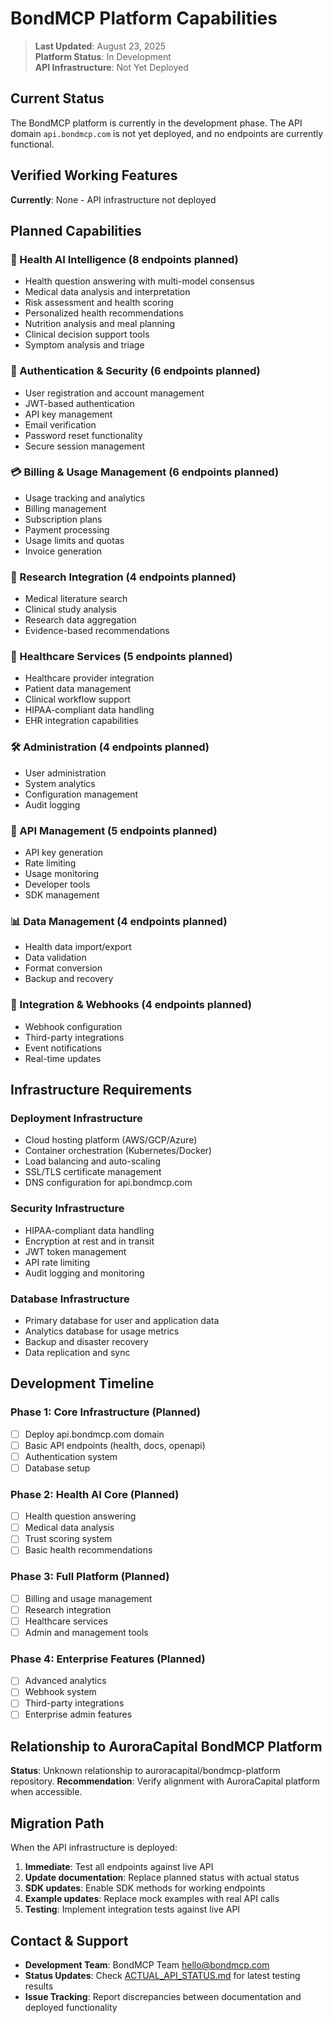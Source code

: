 # BondMCP Platform Capabilities

> **Last Updated**: August 23, 2025  
> **Platform Status**: In Development  
> **API Infrastructure**: Not Yet Deployed

## Current Status

The BondMCP platform is currently in the development phase. The API domain `api.bondmcp.com` is not yet deployed, and no endpoints are currently functional.

## Verified Working Features

**Currently**: None - API infrastructure not deployed

## Planned Capabilities

### 🧠 Health AI Intelligence (8 endpoints planned)

- Health question answering with multi-model consensus
- Medical data analysis and interpretation
- Risk assessment and health scoring
- Personalized health recommendations
- Nutrition analysis and meal planning
- Clinical decision support tools
- Symptom analysis and triage

### 🔐 Authentication & Security (6 endpoints planned)

- User registration and account management
- JWT-based authentication
- API key management
- Email verification
- Password reset functionality
- Secure session management

### 💳 Billing & Usage Management (6 endpoints planned)

- Usage tracking and analytics
- Billing management
- Subscription plans
- Payment processing
- Usage limits and quotas
- Invoice generation

### 🔬 Research Integration (4 endpoints planned)

- Medical literature search
- Clinical study analysis
- Research data aggregation
- Evidence-based recommendations

### 🏥 Healthcare Services (5 endpoints planned)

- Healthcare provider integration
- Patient data management
- Clinical workflow support
- HIPAA-compliant data handling
- EHR integration capabilities

### 🛠️ Administration (4 endpoints planned)

- User administration
- System analytics
- Configuration management
- Audit logging

### 🔑 API Management (5 endpoints planned)

- API key generation
- Rate limiting
- Usage monitoring
- Developer tools
- SDK management

### 📊 Data Management (4 endpoints planned)

- Health data import/export
- Data validation
- Format conversion
- Backup and recovery

### 🔗 Integration & Webhooks (4 endpoints planned)

- Webhook configuration
- Third-party integrations
- Event notifications
- Real-time updates

## Infrastructure Requirements

### Deployment Infrastructure

- Cloud hosting platform (AWS/GCP/Azure)
- Container orchestration (Kubernetes/Docker)
- Load balancing and auto-scaling
- SSL/TLS certificate management
- DNS configuration for api.bondmcp.com

### Security Infrastructure

- HIPAA-compliant data handling
- Encryption at rest and in transit
- JWT token management
- API rate limiting
- Audit logging and monitoring

### Database Infrastructure

- Primary database for user and application data
- Analytics database for usage metrics
- Backup and disaster recovery
- Data replication and sync

## Development Timeline

### Phase 1: Core Infrastructure (Planned)

- [ ] Deploy api.bondmcp.com domain
- [ ] Basic API endpoints (health, docs, openapi)
- [ ] Authentication system
- [ ] Database setup

### Phase 2: Health AI Core (Planned)

- [ ] Health question answering
- [ ] Medical data analysis
- [ ] Trust scoring system
- [ ] Basic health recommendations

### Phase 3: Full Platform (Planned)

- [ ] Billing and usage management
- [ ] Research integration
- [ ] Healthcare services
- [ ] Admin and management tools

### Phase 4: Enterprise Features (Planned)

- [ ] Advanced analytics
- [ ] Webhook system
- [ ] Third-party integrations
- [ ] Enterprise admin features

## Relationship to AuroraCapital BondMCP Platform

**Status**: Unknown relationship to auroracapital/bondmcp-platform repository.
**Recommendation**: Verify alignment with AuroraCapital platform when accessible.

## Migration Path

When the API infrastructure is deployed:

1. **Immediate**: Test all endpoints against live API
2. **Update documentation**: Replace planned status with actual status
3. **SDK updates**: Enable SDK methods for working endpoints
4. **Example updates**: Replace mock examples with real API calls
5. **Testing**: Implement integration tests against live API

## Contact & Support

- **Development Team**: BondMCP Team <hello@bondmcp.com>
- **Status Updates**: Check [ACTUAL_API_STATUS.md](ACTUAL_API_STATUS.md) for latest testing results
- **Issue Tracking**: Report discrepancies between documentation and deployed functionality
